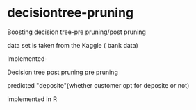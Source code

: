# decisiontree-pruning
Boosting decision tree-pre pruning/post pruning

data set is taken from the Kaggle ( bank data) 

Implemented-

Decision tree 
post pruning 
pre pruning  

predicted "deposite"(whether customer opt for deposite or not) 

implemented in R 
